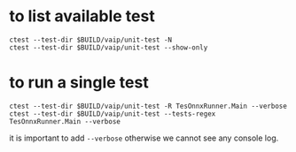 <!--
    Copyright (C) 2023 – 2024 Advanced Micro Devices, Inc. All rights reserved.
    Licensed under the MIT License.
 -->

# to list available test


```
ctest --test-dir $BUILD/vaip/unit-test -N
ctest --test-dir $BUILD/vaip/unit-test --show-only
```



# to run a single test

```
ctest --test-dir $BUILD/vaip/unit-test -R TesOnnxRunner.Main --verbose
ctest --test-dir $BUILD/vaip/unit-test --tests-regex TesOnnxRunner.Main --verbose
```

it is important to add `--verbose` otherwise we cannot see any console log.
